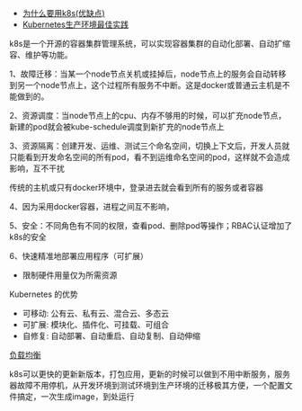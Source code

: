 - [为什么要用k8s(优缺点)](https://www.cnblogs.com/cnblx/p/11653152.html)
- [Kubernetes生产环境最佳实践](https://baijiahao.baidu.com/s?id=1687609645264653650)



k8s是一个开源的容器集群管理系统，可以实现容器集群的自动化部署、自动扩缩容、维护等功能。

1、故障迁移：当某一个node节点关机或挂掉后，node节点上的服务会自动转移到另一个node节点上，这个过程所有服务不中断。这是docker或普通云主机是不能做到的。

2、资源调度：当node节点上的cpu、内存不够用的时候，可以扩充node节点，新建的pod就会被kube-schedule调度到新扩充的node节点上

3、资源隔离：创建开发、运维、测试三个命名空间，切换上下文后，开发人员就只能看到开发命名空间的所有pod，看不到运维命名空间的pod，这样就不会造成影响，互不干扰

   传统的主机或只有docker环境中，登录进去就会看到所有的服务或者容器

4、因为采用docker容器，进程之间互不影响，

5、安全：不同角色有不同的权限，查看pod、删除pod等操作；RBAC认证增加了k8s的安全

 6、快速精准地部署应用程序（可扩展）

- 限制硬件用量仅为所需资源

Kubernetes 的优势

-  可移动: 公有云、私有云、混合云、多态云
-  可扩展: 模块化、插件化、可挂载、可组合
-  自修复: 自动部署、自动重启、自动复制、自动伸缩

[负载均衡](https://kubernetes.io/docs/concepts/services-networking/service/)

  k8s可以更快的更新新版本，打包应用，更新的时候可以做到不用中断服务，服务器故障不用停机，从开发环境到测试环境到生产环境的迁移极其方便，一个配置文件搞定，一次生成image，到处运行

